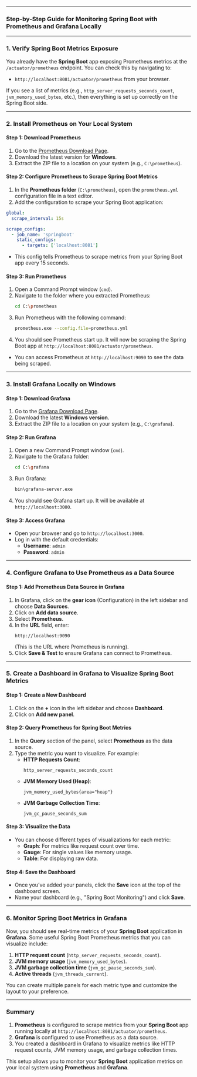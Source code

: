 

---

### **Step-by-Step Guide for Monitoring Spring Boot with Prometheus and Grafana Locally**

---

### **1. Verify Spring Boot Metrics Exposure**

You already have the **Spring Boot** app exposing Prometheus metrics at the `/actuator/prometheus` endpoint. You can check this by navigating to:

- `http://localhost:8081/actuator/prometheus` from your browser.

If you see a list of metrics (e.g., `http_server_requests_seconds_count`, `jvm_memory_used_bytes`, etc.), then everything is set up correctly on the Spring Boot side.

---

### **2. Install Prometheus on Your Local System**

#### **Step 1: Download Prometheus**

1. Go to the [Prometheus Download Page](https://prometheus.io/download/).
2. Download the latest version for **Windows**.
3. Extract the ZIP file to a location on your system (e.g., `C:\prometheus`).

#### **Step 2: Configure Prometheus to Scrape Spring Boot Metrics**

1. In the **Prometheus folder** (`C:\prometheus`), open the `prometheus.yml` configuration file in a text editor.
2. Add the configuration to scrape your Spring Boot application:

```yaml
global:
  scrape_interval: 15s

scrape_configs:
  - job_name: 'springboot'
    static_configs:
      - targets: ['localhost:8081']
```

- This config tells Prometheus to scrape metrics from your Spring Boot app every 15 seconds.

#### **Step 3: Run Prometheus**

1. Open a Command Prompt window (`cmd`).
2. Navigate to the folder where you extracted Prometheus:
   ```bash
   cd C:\prometheus
   ```
3. Run Prometheus with the following command:
   ```bash
   prometheus.exe --config.file=prometheus.yml
   ```
4. You should see Prometheus start up. It will now be scraping the Spring Boot app at `http://localhost:8081/actuator/prometheus`.

- You can access Prometheus at `http://localhost:9090` to see the data being scraped.

---

### **3. Install Grafana Locally on Windows**

#### **Step 1: Download Grafana**

1. Go to the [Grafana Download Page](https://grafana.com/grafana/download).
2. Download the latest **Windows version**.
3. Extract the ZIP file to a location on your system (e.g., `C:\grafana`).

#### **Step 2: Run Grafana**

1. Open a new Command Prompt window (`cmd`).
2. Navigate to the Grafana folder:
   ```bash
   cd C:\grafana
   ```
3. Run Grafana:
   ```bash
   bin\grafana-server.exe
   ```
4. You should see Grafana start up. It will be available at `http://localhost:3000`.

#### **Step 3: Access Grafana**

- Open your browser and go to `http://localhost:3000`.
- Log in with the default credentials:
  - **Username**: `admin`
  - **Password**: `admin`

---

### **4. Configure Grafana to Use Prometheus as a Data Source**

#### **Step 1: Add Prometheus Data Source in Grafana**

1. In Grafana, click on the **gear icon** (Configuration) in the left sidebar and choose **Data Sources**.
2. Click on **Add data source**.
3. Select **Prometheus**.
4. In the **URL** field, enter:
   ```
   http://localhost:9090
   ```
   (This is the URL where Prometheus is running).
5. Click **Save & Test** to ensure Grafana can connect to Prometheus.

---

### **5. Create a Dashboard in Grafana to Visualize Spring Boot Metrics**

#### **Step 1: Create a New Dashboard**

1. Click on the **+** icon in the left sidebar and choose **Dashboard**.
2. Click on **Add new panel**.

#### **Step 2: Query Prometheus for Spring Boot Metrics**

1. In the **Query** section of the panel, select **Prometheus** as the data source.
2. Type the metric you want to visualize. For example:
   - **HTTP Requests Count**:
     ```promql
     http_server_requests_seconds_count
     ```
   - **JVM Memory Used (Heap)**:
     ```promql
     jvm_memory_used_bytes{area="heap"}
     ```
   - **JVM Garbage Collection Time**:
     ```promql
     jvm_gc_pause_seconds_sum
     ```

#### **Step 3: Visualize the Data**

- You can choose different types of visualizations for each metric:
  - **Graph**: For metrics like request count over time.
  - **Gauge**: For single values like memory usage.
  - **Table**: For displaying raw data.

#### **Step 4: Save the Dashboard**

- Once you’ve added your panels, click the **Save** icon at the top of the dashboard screen.
- Name your dashboard (e.g., "Spring Boot Monitoring") and click **Save**.

---

### **6. Monitor Spring Boot Metrics in Grafana**

Now, you should see real-time metrics of your **Spring Boot** application in **Grafana**. Some useful Spring Boot Prometheus metrics that you can visualize include:

1. **HTTP request count** (`http_server_requests_seconds_count`).
2. **JVM memory usage** (`jvm_memory_used_bytes`).
3. **JVM garbage collection time** (`jvm_gc_pause_seconds_sum`).
4. **Active threads** (`jvm_threads_current`).

You can create multiple panels for each metric type and customize the layout to your preference.

---

### **Summary**

1. **Prometheus** is configured to scrape metrics from your **Spring Boot** app running locally at `http://localhost:8081/actuator/prometheus`.
2. **Grafana** is configured to use Prometheus as a data source.
3. You created a dashboard in Grafana to visualize metrics like HTTP request counts, JVM memory usage, and garbage collection times.

This setup allows you to monitor your **Spring Boot** application metrics on your local system using **Prometheus** and **Grafana**.

